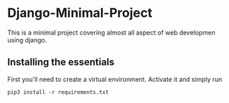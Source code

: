 # Django-Minimal-Project
This is a minimal project covering almost all aspect of web developmen
using django.

## Installing the essentials
First you'll need to create a virtual environment. Activate it and 
simply run
~~~
pip3 install -r requirements.txt
~~~
